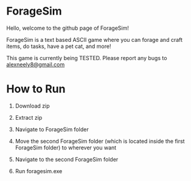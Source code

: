 # ForageSim
Hello, welcome to the github page of ForageSim! 

ForageSim is a text based ASCII game where you can forage and craft items, do tasks, have a pet cat, and more!

This game is currently being TESTED. Please report any bugs to alexneely8@gmail.com

# How to Run
1. Download zip

2. Extract zip

3. Navigate to ForageSim folder

4. Move the second ForageSim folder (which is located inside the first ForageSim folder) to wherever you want

5. Navigate to the second ForageSim folder

6. Run foragesim.exe



